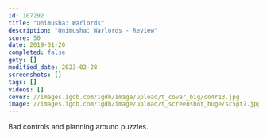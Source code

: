 ```yaml
---
id: 107292
title: "Onimusha: Warlords"
description: "Onimusha: Warlords - Review"
score: 50
date: 2019-01-20
completed: false
goty: []
modified_date: 2023-02-28
screenshots: []
tags: []
videos: []
cover: //images.igdb.com/igdb/image/upload/t_cover_big/co4r13.jpg
image: //images.igdb.com/igdb/image/upload/t_screenshot_huge/sc5pt7.jpg
---
```

Bad controls and planning around puzzles.